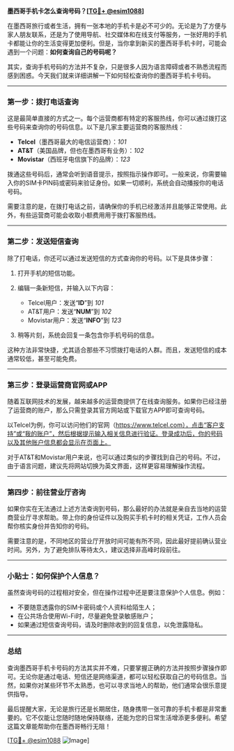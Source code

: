 **墨西哥手机卡怎么查询号码？[[TG💪+ @esim1088](https://t.me/s/esim1088)]**

在墨西哥旅行或者生活，拥有一张本地的手机卡是必不可少的。无论是为了方便与家人朋友联系，还是为了使用导航、社交媒体和在线支付等服务，一张好用的手机卡都能让你的生活变得更加便利。但是，当你拿到新买的墨西哥手机卡时，可能会遇到一个问题：**如何查询自己的号码呢？**

其实，查询手机号码的方法并不复杂，只是很多人因为语言障碍或者不熟悉流程而感到困惑。今天我们就来详细讲解一下如何轻松查询你的墨西哥手机卡号码。

---

### **第一步：拨打电话查询**
这是最简单直接的方式之一。每个运营商都有特定的客服热线，你可以通过拨打这些号码来查询你的号码信息。以下是几家主要运营商的客服热线：

- **Telcel**（墨西哥最大的电信运营商）：*101*
- **AT&T**（美国品牌，但也在墨西哥有业务）：*102*
- **Movistar**（西班牙电信旗下的品牌）：*123*

拨通这些号码后，通常会听到语音提示，按照指示操作即可。一般来说，你需要输入你的SIM卡PIN码或密码来验证身份。如果一切顺利，系统会自动播报你的电话号码。

需要注意的是，在拨打电话之前，请确保你的手机已经激活并且能够正常使用。此外，有些运营商可能会收取小额费用用于拨打客服热线。

---

### **第二步：发送短信查询**
除了打电话，你还可以通过发送短信的方式查询你的号码。以下是具体步骤：

1. 打开手机的短信功能。
2. 编辑一条新短信，并输入以下内容：
   - Telcel用户：发送“**ID**”到 *101*
   - AT&T用户：发送“**NUM**”到 *102*
   - Movistar用户：发送“**INFO**”到 *123*

3. 稍等片刻，系统会回复一条包含你手机号码的信息。

这种方法非常快捷，尤其适合那些不习惯拨打电话的人群。而且，发送短信的成本通常较低，甚至可能免费。

---

### **第三步：登录运营商官网或APP**
随着互联网技术的发展，越来越多的运营商提供了在线查询服务。如果你已经注册了运营商的账户，那么只需登录其官方网站或下载官方APP即可查询号码。

以Telcel为例，你可以访问他们的官网（https://www.telcel.com），点击“客户支持”或“我的账户”，然后根据提示输入相关信息进行验证。登录成功后，你的号码以及其他账户信息都会显示在页面上。

对于AT&T和Movistar用户来说，也可以通过类似的步骤找到自己的号码。不过，由于语言问题，建议先将网站切换为英文界面，这样更容易理解操作流程。

---

### **第四步：前往营业厅咨询**
如果你实在无法通过上述方法查询到号码，那么最好的办法就是亲自去当地的运营商营业厅寻求帮助。带上你的身份证件以及购买手机卡时的相关凭证，工作人员会帮你核实身份并告知你的号码。

需要注意的是，不同地区的营业厅开放时间可能有所不同，因此最好提前确认营业时间。另外，为了避免排队等待太久，建议选择非高峰时段前往。

---

### **小贴士：如何保护个人信息？**
虽然查询号码的过程相对安全，但在操作过程中还是要注意保护个人信息。例如：

- 不要随意透露你的SIM卡密码或个人资料给陌生人；
- 在公共场合使用Wi-Fi时，尽量避免登录敏感账户；
- 如果通过短信查询号码，请及时删除收到的回复信息，以免泄露隐私。

---

### **总结**
查询墨西哥手机卡号码的方法其实并不难，只要掌握正确的方法并按照步骤操作即可。无论你是通过电话、短信还是网络渠道，都可以轻松获取自己的号码信息。当然，如果你对某些环节不太熟悉，也可以寻求当地人的帮助，他们通常会很乐意提供指导。

最后提醒大家，无论是旅行还是长期居住，随身携带一张可靠的手机卡都是非常重要的。它不仅能让您随时随地保持联络，还能为您的日常生活增添更多便利。希望这篇文章能帮助你在墨西哥畅行无阻！

[[TG💪+ @esim1088](https://t.me/s/esim1088) ![Image](https://i.postimg.cc/4NQfJmqS/Snipaste-2025-05-13-00-14-12.png)]